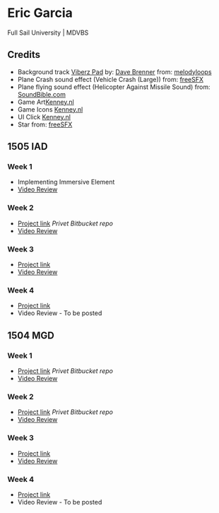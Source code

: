 # Eric Garcia #
Full Sail University | MDVBS

## Credits ##
* Background track [Viberz Pad](http://www.melodyloops.com/tracks/viberz-pad/) by: [Dave Brenner](http://www.melodyloops.com/composers/dave-brenner/) from: [melodyloops](http://www.melodyloops.com/)
* Plane Crash sound effect (Vehicle Crash (Large)) from: [freeSFX](http://www.freesfx.co.uk)
* Plane flying sound effect (Helicopter Against Missile Sound) from: [SoundBible.com](http://soundbible.com/2023-Helicopter-Against-Missile.html)
* Game Art[Kenney.nl](http://opengameart.org/content/tappy-plane)
* Game Icons [Kenney.nl](http://kenney.nl/assets/game-icons)
* UI Click [Kenney.nl](http://kenney.nl)
* Star from: [freeSFX](http://www.freesfx.co.uk)

## 1505 IAD ##

### Week 1 ###
* Implementing Immersive Element
* [Video Review](https://www.youtube.com/watch?v=NGAGsR-MrAw&feature=youtu.be)

### Week 2 ###
* [Project link]() *Privet Bitbucket repo*
* [Video Review]()

### Week 3 ###
* [Project link](https://bitbucket.org/eng618/plane-runner/commits/273c0c84f2681fe8a5122df43f14ad38168d973f)
* [Video Review](https://www.youtube.com/watch?v=AEagwzNeHEg)

### Week 4 ###
* [Project link](https://bitbucket.org/eng618/plane-runner/commits/fbb4912c4ebfd8c59cdb2bc615aa35eaada1bf45)
* Video Review - To be posted

## 1504 MGD ##

### Week 1 ###
* [Project link](https://bitbucket.org/eng618/plane-runner/commits/a39b619d15975afb8b964e444f2bcddb22dbddcc) *Privet Bitbucket repo*
* [Video Review](http://youtu.be/87pXpsE6WP0)

### Week 2 ###
* [Project link](https://bitbucket.org/eng618/plane-runner/commits/edcf67b1179f57f13bbe946c94d12508f7c4b915) *Privet Bitbucket repo*
* [Video Review](https://youtu.be/tjtKz4rC6w8)

### Week 3 ###
* [Project link](https://bitbucket.org/eng618/plane-runner/commits/273c0c84f2681fe8a5122df43f14ad38168d973f)
* [Video Review](https://www.youtube.com/watch?v=AEagwzNeHEg)

### Week 4 ###
* [Project link](https://bitbucket.org/eng618/plane-runner/commits/fbb4912c4ebfd8c59cdb2bc615aa35eaada1bf45)
* Video Review - To be posted

